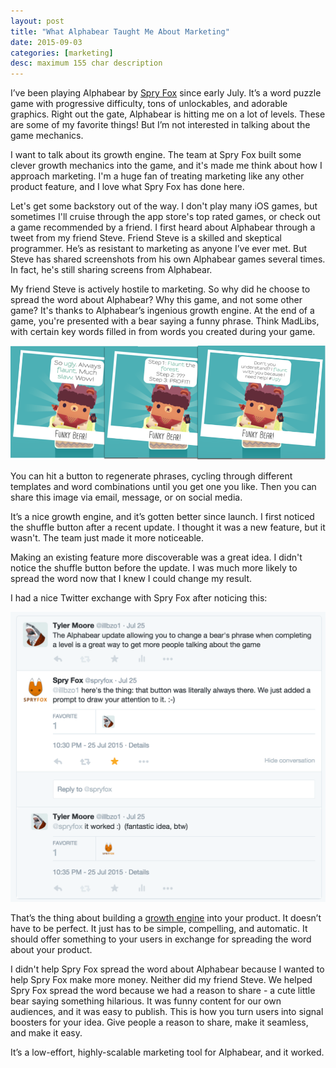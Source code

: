 ```yaml
---
layout: post
title: "What Alphabear Taught Me About Marketing"
date: 2015-09-03
categories: [marketing]
desc: maximum 155 char description
---
```


I’ve been playing Alphabear by [Spry Fox](http://spryfox.com/) since early July. It’s a word puzzle game with progressive difficulty, tons of unlockables, and adorable graphics. Right out the gate, Alphabear is hitting me on a lot of levels. These are some of my favorite things! But I’m not interested in talking about the game mechanics.

I want to talk about its growth engine. The team at Spry Fox built some clever growth mechanics into the game, and it's made me think about how I approach marketing. I'm a huge fan of treating marketing like any other product feature, and I love what Spry Fox has done here.

Let's get some backstory out of the way. I don't play many iOS games, but sometimes I'll cruise through the app store's top rated games, or check out a game recommended by a friend. I first heard about Alphabear through a tweet from my friend Steve. Friend Steve is a skilled and skeptical programmer. He’s as resistant to marketing as anyone I’ve ever met. But Steve has shared screenshots from his own Alphabear games several times. In fact, he's still sharing screens from Alphabear.

My friend Steve is actively hostile to marketing. So why did he choose to spread the word about Alphabear? Why this game, and not some other game? It's thanks to Alphabear’s ingenious growth engine. At the end of a game, you're presented with a bear saying a funny phrase. Think MadLibs, with certain key words filled in from words you created during your game.

![Funky Bears in Alphabear](/img/funky-bears.png "Funky Bears in Alphabear")

You can hit a button to regenerate phrases, cycling through different templates and word combinations until you get one you like. Then you can share this image via email, message, or on social media.

It’s a nice growth engine, and it’s gotten better since launch. I first noticed the shuffle button after a recent update. I thought it was a new feature, but it wasn't. The team just made it more noticeable.

Making an existing feature more discoverable was a great idea. I didn't notice the shuffle button before the update. I was much more likely to spread the word now that I knew I could change my result.

I had a nice Twitter exchange with Spry Fox after noticing this:

![Twitter chat](/img/twitter-conversation.png "My Twitter conversation with @spryfox")

That’s the thing about building a [growth engine](/blog/marketing/2015/08/24/building-a-growth-engine.html) into your product. It doesn’t have to be perfect. It just has to be simple, compelling, and automatic. It should offer something to your users in exchange for spreading the word about your product.

I didn't help Spry Fox spread the word about Alphabear because I wanted to help Spry Fox make more money. Neither did my friend Steve. We helped Spry Fox spread the word because we had a reason to share - a cute little bear saying something hilarious. It was funny content for our own audiences, and it was easy to publish. This is how you turn users into signal boosters for your idea. Give people a reason to share, make it seamless, and make it easy.

It’s a low-effort, highly-scalable marketing tool for Alphabear, and it worked.
